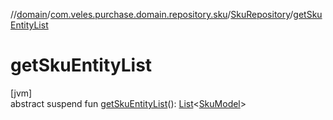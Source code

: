 //[domain](../../../index.md)/[com.veles.purchase.domain.repository.sku](../index.md)/[SkuRepository](index.md)/[getSkuEntityList](get-sku-entity-list.md)

# getSkuEntityList

[jvm]\
abstract suspend fun [getSkuEntityList](get-sku-entity-list.md)(): [List](https://kotlinlang.org/api/latest/jvm/stdlib/kotlin.collections/-list/index.html)&lt;[SkuModel](../../com.veles.purchase.domain.model/-sku-model/index.md)&gt;
